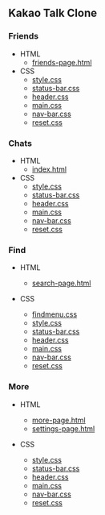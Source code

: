 ## Kakao Talk Clone

### Friends
- HTML
  - [friends-page.html](https://github.com/xxunghee/htmlstudy/blob/master/kakaoTalk/friends-page.html)
- CSS
  - [style.css](https://github.com/xxunghee/htmlstudy/blob/master/kakaoTalk/style.css)
  - [status-bar.css](https://github.com/xxunghee/htmlstudy/blob/master/kakaoTalk/status-bar.css)
  - [header.css](https://github.com/xxunghee/htmlstudy/blob/master/kakaoTalk/header.css)
  - [main.css](https://github.com/xxunghee/htmlstudy/blob/master/kakaoTalk/main.css)
  - [nav-bar.css](https://github.com/xxunghee/htmlstudy/blob/master/kakaoTalk/nav-bar.css)
  - [reset.css](https://github.com/xxunghee/htmlstudy/blob/master/kakaoTalk/reset.css)
  
### Chats
- HTML
  - [index.html](https://github.com/xxunghee/htmlstudy/blob/master/kakaoTalk/index.html)
- CSS
  - [style.css](https://github.com/xxunghee/htmlstudy/blob/master/kakaoTalk/style.css)
  - [status-bar.css](https://github.com/xxunghee/htmlstudy/blob/master/kakaoTalk/status-bar.css)
  - [header.css](https://github.com/xxunghee/htmlstudy/blob/master/kakaoTalk/header.css)
  - [main.css](https://github.com/xxunghee/htmlstudy/blob/master/kakaoTalk/main.css)
  - [nav-bar.css](https://github.com/xxunghee/htmlstudy/blob/master/kakaoTalk/nav-bar.css)
  - [reset.css](https://github.com/xxunghee/htmlstudy/blob/master/kakaoTalk/reset.css)

### Find
- HTML
  - [search-page.html](https://github.com/xxunghee/htmlstudy/blob/master/kakaoTalk/search-page.html)
  
- CSS
  - [findmenu.css](https://github.com/xxunghee/htmlstudy/blob/master/kakaoTalk/findmenu.css)
  - [style.css](https://github.com/xxunghee/htmlstudy/blob/master/kakaoTalk/style.css)
  - [status-bar.css](https://github.com/xxunghee/htmlstudy/blob/master/kakaoTalk/status-bar.css)
  - [header.css](https://github.com/xxunghee/htmlstudy/blob/master/kakaoTalk/header.css)
  - [main.css](https://github.com/xxunghee/htmlstudy/blob/master/kakaoTalk/main.css)
  - [nav-bar.css](https://github.com/xxunghee/htmlstudy/blob/master/kakaoTalk/nav-bar.css)
  - [reset.css](https://github.com/xxunghee/htmlstudy/blob/master/kakaoTalk/reset.css)

### More
- HTML
  - [more-page.html](https://github.com/xxunghee/htmlstudy/blob/master/kakaoTalk/more-page.html)
  - [settings-page.html](https://github.com/xxunghee/htmlstudy/blob/master/kakaoTalk/settings-page.html)
  
- CSS
  - [style.css](https://github.com/xxunghee/htmlstudy/blob/master/kakaoTalk/style.css)
  - [status-bar.css](https://github.com/xxunghee/htmlstudy/blob/master/kakaoTalk/status-bar.css)
  - [header.css](https://github.com/xxunghee/htmlstudy/blob/master/kakaoTalk/header.css)
  - [main.css](https://github.com/xxunghee/htmlstudy/blob/master/kakaoTalk/main.css)
  - [nav-bar.css](https://github.com/xxunghee/htmlstudy/blob/master/kakaoTalk/nav-bar.css)
  - [reset.css](https://github.com/xxunghee/htmlstudy/blob/master/kakaoTalk/reset.css)
